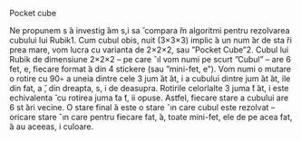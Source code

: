 Pocket cube

Ne propunem s ̆a investig ̆am s,i sa ̆ compara ̆m algoritmi pentru rezolvarea cubului lui Rubik1. 
Cum cubul obis, nuit (3×3×3) implic ̆a un num ̆ar de sta ̆ri prea mare, vom lucra cu varianta de 2×2×2, 
sau ”Pocket Cube”2.
Cubul lui Rubik de dimensiune 2×2×2 – pe care ˆıl vom numi pe scurt ”Cubul” – are 6 fet, e, 
fiecare format ̆a din 4 stickere (sau ”mini-fet, e”). Vom numi o mutare o rotire cu 90◦ a uneia dintre 
cele 3 jum ̆at ̆at, i a cubului dintre jum ̆at ̆at, ile din fat, a ̆, din dreapta, s, i de deasupra. Rotirile 
celorlalte 3 juma ̆t ̆at, i este echivalenta ̆ cu rotirea juma ̆ta ̆t, ii opuse. Astfel, fiecare stare a cubului 
are 6 st ̆ari vecine. O stare final ̆a este o stare ˆın care cubul este rezolvat – oricare stare ˆın care 
pentru fiecare fat,  ̆a, toate mini-fet, ele de pe acea fat,  ̆a au aceeas, i culoare.
